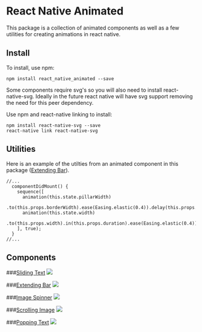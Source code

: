 # React Native Animated
This package is a collection of animated components as well as a few utilities for creating animations in react native.

## Install
To install, use npm:

```
npm install react_native_animated --save
```

Some components require svg's so you will also need to install react-native-svg.
Ideally in the future react native will have svg support removing the need for this peer dependency.

Use npm and react-native linking to install:
```
npm install react-native-svg --save
react-native link react-native-svg
```

## Utilities
Here is an example of the utilties from an animated component in this package ([Extending Bar](https://github.com/Introvertuous/react_native_animated/tree/master/src/extending_bar)).
```
//...
  componentDidMount() {
    sequence([
      animation(this.state.pillarWidth)
        .to(this.props.borderWidth).ease(Easing.elastic(0.4)).delay(this.props.delay),
      animation(this.state.width)
        .to(this.props.width).in(this.props.duration).ease(Easing.elastic(0.4))
    ], true);
  }
//...
```

## Components

###[Sliding Text](https://github.com/Introvertuous/react_native_animated/tree/master/src/sliding_text)
![](https://www.dropbox.com/s/1lorwv4dt5zke6w/sliding_text.gif?dl=1)

###[Extending Bar](https://github.com/Introvertuous/react_native_animated/tree/master/src/extending_bar)
![](https://www.dropbox.com/s/hdsbypeee5avqe6/extending_bar_1.gif?dl=1)

###[Image Spinner](https://github.com/Introvertuous/react_native_animated/tree/master/src/image_spinner)
![](https://www.dropbox.com/s/acecb0z14rjhaxq/image_spinner.gif?dl=1)

###[Scrolling Image](https://github.com/Introvertuous/react_native_animated/tree/master/src/scrolling_image)
![](https://www.dropbox.com/s/dhtrnel371unabp/scrolling_image.gif?dl=1)

###[Popping Text](https://github.com/Introvertuous/react_native_animated/tree/master/src/popping_text)
![](https://www.dropbox.com/s/tkf8b7tzj2qffuh/popping_text.gif?dl=1)

